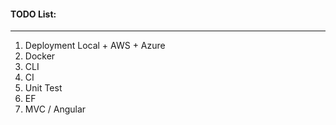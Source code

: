 #### TODO List:
-------------------------------
1. Deployment Local + AWS + Azure
2. Docker
3. CLI
4. CI
5. Unit Test
6. EF
7. MVC / Angular
